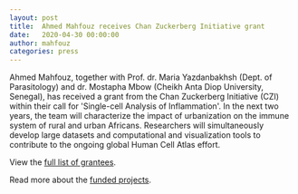 ```yaml
---
layout: post
title:  Ahmed Mahfouz receives Chan Zuckerberg Initiative grant
date:   2020-04-30 00:00:00
author: mahfouz
categories: press
---
```

Ahmed Mahfouz, together with Prof. dr. Maria Yazdanbakhsh (Dept. of Parasitology) and dr. Mostapha Mbow (Cheikh Anta Diop University, Senegal), has received a grant from the Chan Zuckerberg Initiative (CZI) within their call for 'Single-cell Analysis of Inflammation'. In the next two years, the team will characterize the impact of urbanization on the immune system of rural and urban Africans. Researchers will simultaneously develop large datasets and computational and visualization tools to contribute to the ongoing global Human Cell Atlas effort.

View the [full list of grantees](https://chanzuckerberg.com/science/programs-resources/single-cell-biology/inflammation-projects/).

Read more about the [funded projects](https://medium.com/@cziscience/how-does-inflammation-affect-our-health-e372da4df840).
